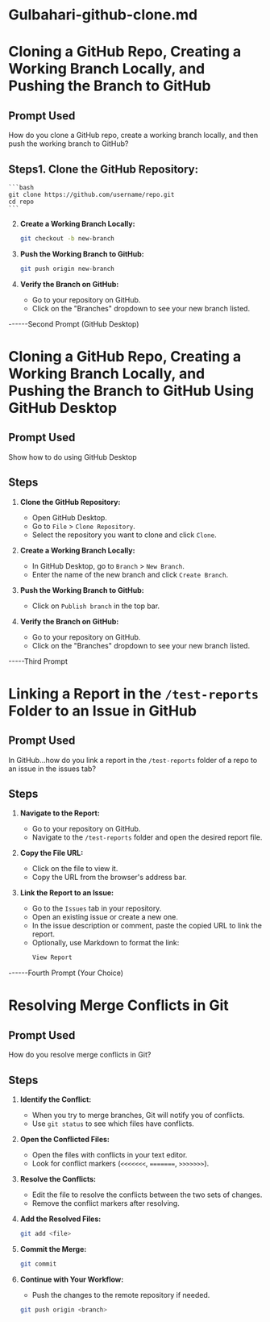 # Gulbahari-github-clone.md
  # Cloning a GitHub Repo, Creating a Working Branch Locally, and Pushing the Branch to GitHub

## Prompt Used
How do you clone a GitHub repo, create a working branch locally, and then push the working branch to GitHub?

## Steps1. **Clone the GitHub Repository:**
    ```bash
    git clone https://github.com/username/repo.git
    cd repo
    ```

2. **Create a Working Branch Locally:**
    ```bash
    git checkout -b new-branch
    ```

3. **Push the Working Branch to GitHub:**
    ```bash
    git push origin new-branch
    ```

4. **Verify the Branch on GitHub:**
    - Go to your repository on GitHub.
    - Click on the "Branches" dropdown to see your new branch listed.


------Second Prompt (GitHub Desktop)
# Cloning a GitHub Repo, Creating a Working Branch Locally, and Pushing the Branch to GitHub Using GitHub Desktop

## Prompt Used
Show how to do using GitHub Desktop

## Steps

1. **Clone the GitHub Repository:**
    - Open GitHub Desktop.
    - Go to `File` > `Clone Repository`.
    - Select the repository you want to clone and click `Clone`.

2. **Create a Working Branch Locally:**
    - In GitHub Desktop, go to `Branch` > `New Branch`.
    - Enter the name of the new branch and click `Create Branch`.

3. **Push the Working Branch to GitHub:**
    - Click on `Publish branch` in the top bar.

4. **Verify the Branch on GitHub:**
    - Go to your repository on GitHub.
    - Click on the "Branches" dropdown to see your new branch listed.

-----Third Prompt

# Linking a Report in the `/test-reports` Folder to an Issue in GitHub

## Prompt Used
In GitHub...how do you link a report in the `/test-reports` folder of a repo to an issue in the issues tab?

## Steps

1. **Navigate to the Report:**
    - Go to your repository on GitHub.
    - Navigate to the `/test-reports` folder and open the desired report file.

2. **Copy the File URL:**
    - Click on the file to view it.
    - Copy the URL from the browser's address bar.

3. **Link the Report to an Issue:**
    - Go to the `Issues` tab in your repository.
    - Open an existing issue or create a new one.
    - In the issue description or comment, paste the copied URL to link the report.
    - Optionally, use Markdown to format the link:
        ```markdown
        View Report
        ```
 ------Fourth Prompt (Your Choice)

 # Resolving Merge Conflicts in Git

## Prompt Used
How do you resolve merge conflicts in Git?

## Steps

1. **Identify the Conflict:**
    - When you try to merge branches, Git will notify you of conflicts.
    - Use `git status` to see which files have conflicts.

2. **Open the Conflicted Files:**
    - Open the files with conflicts in your text editor.
    - Look for conflict markers (`<<<<<<<`, `=======`, `>>>>>>>`).

3. **Resolve the Conflicts:**
    - Edit the file to resolve the conflicts between the two sets of changes.
    - Remove the conflict markers after resolving.

4. **Add the Resolved Files:**
    ```bash
    git add <file>
    ```

5. **Commit the Merge:**
    ```bash
    git commit
    ```

6. **Continue with Your Workflow:**
    - Push the changes to the remote repository if needed.
    ```bash
    git push origin <branch>
    ```
